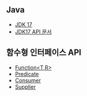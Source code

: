 Java
---------------
* [JDK 17](https://www.oracle.com/java/technologies/downloads/#jdk17-windows)
* [JDK17 API 문서](https://docs.oracle.com/en/java/javase/17/docs/api/index.html)


함수형 인터페이스 API
-------------------
* [Function<T,R>](https://docs.oracle.com/en/java/javase/17/docs/api/java.base/java/util/function/Function.html)
* [Predicate<T> ](https://docs.oracle.com/en/java/javase/17/docs/api/java.base/java/util/function/Predicate.html)
* [Consumer<T> ](https://docs.oracle.com/en/java/javase/17/docs/api/java.base/java/util/function/Consumer.html)
* [Supplier<T> ](https://docs.oracle.com/en/java/javase/17/docs/api/java.base/java/util/function/Supplier.html)
